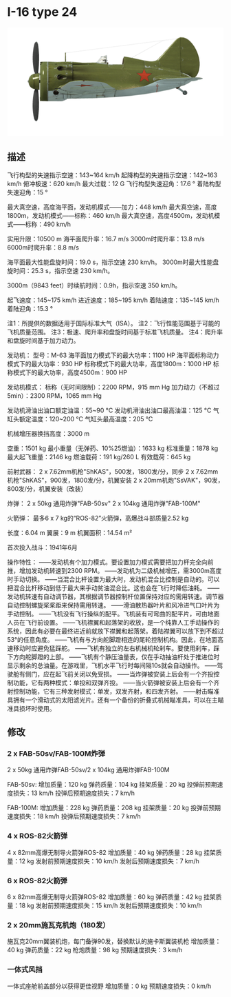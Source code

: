 ﻿# I-16 type 24

![i16t24](../images/i16t24.png)

## 描述

飞行构型的失速指示空速：143~164 km/h
起降构型的失速指示空速：142~163 km/h
俯冲极速：620 km/h
最大过载：12 G
飞行构型失速迎角：17.6 °
着陆构型失速迎角：15 °

最大真空速，高度海平面，发动机模式——加力：448 km/h
最大真空速，高度1800m，发动机模式——标称：460 km/h
最大真空速，高度4500m，发动机模式——标称：490 km/h

实用升限：10500 m
海平面爬升率：16.7 m/s
3000m时爬升率：13.8 m/s
6000m时爬升率：8.8 m/s

海平面最大性能盘旋时间：19.0 s，指示空速 230 km/h。
3000m时最大性能盘旋时间：25.3 s，指示空速 230 km/h。

3000m（9843 feet）时续航时间：0.9h，指示空速 350 km/h。

起飞速度：145~175 km/h
进近速度：185~195 km/h
着陆速度：135~145 km/h
着陆迎角：15.3 °

注1：所提供的数据适用于国际标准大气（ISA）。
注2：飞行性能范围基于可能的飞机质量范围。
注3：极速、爬升率和盘旋时间基于标准飞机质量。
注4：爬升率和盘旋时间基于加力动力。

发动机：
型号：M-63
海平面加力模式下的最大功率：1100 HP
海平面标称动力模式下的最大功率：930 HP
标称模式下的最大功率，高度1800m：1000 HP
标称模式下的最大功率，高度4500m：900 HP

发动机模式：
标称（无时间限制）：2200 RPM，915 mm Hg
加力动力（不超过5min）：2300 RPM，1065 mm Hg

发动机滑油出油口额定油温：55~90 °C
发动机滑油出油口最高油温：125 °C
气缸头额定温度：120~200 °C
气缸头最高温度：205 °C

机械增压器换挡高度：3000 m

空重：1501 kg
最小重量（无弹药、10%25燃油）：1633 kg
标准重量：1878 kg
最大起飞重量：2146 kg
燃油载荷：191 kg/260 L
有效载荷：645 kg

前射武器：
2 x 7.62mm机枪"ShKAS"，500发，1800发/分，同步
2 x 7.62mm机枪"ShKAS"，900发，1800发/分，机翼安装
2 x 20mm机炮"SsVAK"，90发，800发/分，机翼安装（改装）

炸弹：
2 x 50kg 通用炸弹"FAB-50sv"
2 x 104kg 通用炸弹"FAB-100M"

火箭弹：
最多6 x 7 kg的“ROS-82”火箭弹，高爆战斗部质量2.52 kg

长度：6.04 m
翼展：9 m
机翼面积：14.54 m²

首次投入战斗：1941年6月

操作特性：
——发动机有个加力模式。要设置加力模式需要把加力杆完全向前推，增加发动机转速到2300 RPM。
——发动机为二级机械增压，需3000m高度时手动切换。
——当混合比杆设置为最大时，发动机混合比控制是自动的。可以把混合比杆移动到低于最大来手动贫油混合比。这也会在飞行时降低油耗。
——发动机转速有自动调节器，其根据调节器控制杆位置保持对应的需用转速。调节器自动控制螺旋桨桨距来保持需用转速。
——滑油散热器叶片和风冷进气口叶片为手动控制。
——飞机没有飞行操纵的配平。飞机装有可弯曲的配平片，可由地面人员在飞行前设置。
——飞机襟翼和起落架的收放，是一个纯靠人工手动操作的系统，因此有必要在最终进近前就放下襟翼和起落架。着陆襟翼可以放下到不超过53°的任意角度。
——飞机有与方向舵脚蹬相连的尾轮控制机构。因此，在地面高速移动时应避免猛踩舵。
——飞机有独立的左右机械机轮刹车。要使用刹车，踩下方向舵脚蹬的上部。
——飞机有个静压油量表，仅在手动抽油杆处于推进位时显示剩余的总油量。在游戏里，飞机水平飞行时每间隔10s就会自动操作。
——驾驶舱有侧门，应在起飞前关闭以免受损。
——当炸弹被安装上后会有一个齐投控制功能，它有两种模式：单投和双弹齐投。
——当火箭弹被安装上后会有一个齐射控制功能，它有三种发射模式：单发，双发齐射，和四发齐射。
——射击瞄准具拥有一个滑动式的太阳滤光片。还有一个备份的折叠式机械瞄准具，可以在主瞄准具损坏时使用。

## 修改


### 2 x FAB-50sv/FAB-100M炸弹

2 x 50kg 通用炸弹FAB-50sv/2 x 104kg 通用炸弹FAB-100M

FAB-50sv:
增加质量：120 kg
弹药质量：104 kg
挂架质量：20 kg
投弹前预期速度损失：13 km/h
投弹后预期速度损失：7 km/h

FAB-100M:
增加质量：228 kg
弹药质量：208 kg
挂架质量：20 kg
投弹前预期速度损失：18 km/h
投弹后预期速度损失：7 km/h﻿

### 4 x ROS-82火箭弹

4 x 82mm高爆无制导火箭弹ROS-82
增加质量：40 kg
弹药质量：28 kg
挂架质量：12 kg
发射前预期速度损失：10 km/h
发射后预期速度损失：7 km/h﻿

### 6 x ROS-82火箭弹

6 x 82mm高爆无制导火箭弹ROS-82
增加质量：60 kg
弹药质量：42 kg
挂架质量：18 kg
发射前预期速度损失：15 km/h
发射后预期速度损失：10 km/h

### 2 x 20mm施瓦克机炮（180发）

施瓦克20mm翼装机炮，每门备弹90发，替换默认的施卡斯翼装机枪
增加质量：40 kg
弹药质量：22 kg
枪炮质量：98 kg
预期速度损失：3 km/h

### 一体式风挡

一体式座舱前盖部分以获得更佳视野
增加质量：0 kg
预期速度损失：0 km/h